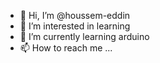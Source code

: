 - 👋 Hi, I’m @houssem-eddin
- 👀 I’m interested in learning
- 🌱 I’m currently learning arduino
- 📫 How to reach me ...

<!---
houssem-eddin/houssem-eddin is a ✨ special ✨ repository because its `README.md` (this file) appears on your GitHub profile.
You can click the Preview link to take a look at your changes.
--->
